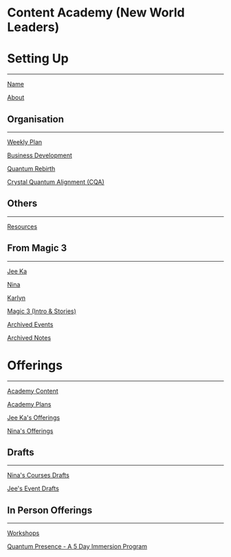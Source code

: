 # Content Academy (New World Leaders)

# Setting Up

---

[Name](Content%20Academy%20(New%20World%20Leaders)%20f1de80941dc9471fbb233eb5df77f6df/Name%2035178124b5034a1d871344d7e31b0963.md)

[About](Content%20Academy%20(New%20World%20Leaders)%20f1de80941dc9471fbb233eb5df77f6df/About%20f2d5d27a907f4d4d9055d468091e1a9e.md)

## Organisation

---

[Weekly Plan](Content%20Academy%20(New%20World%20Leaders)%20f1de80941dc9471fbb233eb5df77f6df/Business%20Development%203f334617326d4dbd8e3e6839c0764dfb/Weekly%20Plan%20b6db458204d946c2b6a643e6a8a8cbb4.md) 

[Business Development](Content%20Academy%20(New%20World%20Leaders)%20f1de80941dc9471fbb233eb5df77f6df/Business%20Development%203f334617326d4dbd8e3e6839c0764dfb.md)

[Quantum Rebirth](Content%20Academy%20(New%20World%20Leaders)%20f1de80941dc9471fbb233eb5df77f6df/Quantum%20Rebirth%20e0baebef43004732b8a3ddf5737e23fb.md)

[Crystal Quantum Alignment (CQA)](Content%20Academy%20(New%20World%20Leaders)%20f1de80941dc9471fbb233eb5df77f6df/Crystal%20Quantum%20Alignment%20(CQA)%20d8e115ae79e846b2a163d8226ed061f2.md)

## Others

---

[Resources](Content%20Academy%20(New%20World%20Leaders)%20f1de80941dc9471fbb233eb5df77f6df/Resources%20e5cf9cdbb0884e87911bc56dc9580ea3.csv)

## From Magic 3

---

[Jee Ka](Content%20Academy%20(New%20World%20Leaders)%20f1de80941dc9471fbb233eb5df77f6df/Jee%20Ka%20288b74d2ac2247a08912577feea27aec.md)

[Nina](Content%20Academy%20(New%20World%20Leaders)%20f1de80941dc9471fbb233eb5df77f6df/Nina%201524e950473e40548e0c075d3437a17d.md)

[Karlyn](Content%20Academy%20(New%20World%20Leaders)%20f1de80941dc9471fbb233eb5df77f6df/Karlyn%209ec5892f71a14573804920c78cfd182b.md)

[Magic 3 (Intro & Stories)](Content%20Academy%20(New%20World%20Leaders)%20f1de80941dc9471fbb233eb5df77f6df/Magic%203%20(Intro%20&%20Stories)%208427d6a25c8941489fb6d3bed50663e6.md)

[Archived Events](Content%20Academy%20(New%20World%20Leaders)%20f1de80941dc9471fbb233eb5df77f6df/Archived%20Events%2060c5a9dc2b4a491aaed4ee63a5748115.md)

[Archived Notes](Content%20Academy%20(New%20World%20Leaders)%20f1de80941dc9471fbb233eb5df77f6df/Archived%20Notes%20ee7dd65962134e03a184783cab3f4aed.md)

# Offerings

---

[Academy Content](Content%20Academy%20(New%20World%20Leaders)%20f1de80941dc9471fbb233eb5df77f6df/Academy%20Content%2005b527f269d54b9cb7d0663b31b6b73e.csv)

[Academy Plans](Content%20Academy%20(New%20World%20Leaders)%20f1de80941dc9471fbb233eb5df77f6df/Academy%20Plans%208a6af4d2546e4519b0aa3e8dd2a9de07.csv)

[Jee Ka's Offerings](Content%20Academy%20(New%20World%20Leaders)%20f1de80941dc9471fbb233eb5df77f6df/Jee%20Ka's%20Offerings%20899a8a06bc0f459fa023e39ff721d698.md)

[Nina's Offerings](Content%20Academy%20(New%20World%20Leaders)%20f1de80941dc9471fbb233eb5df77f6df/Nina's%20Offerings%204942abb40a754d0ead90a1bb8af25d90.md)

## Drafts

---

[Nina's Courses Drafts](Content%20Academy%20(New%20World%20Leaders)%20f1de80941dc9471fbb233eb5df77f6df/Nina's%20Courses%20Drafts%20d714efdde9d446ae9fe875c059def9fe.md)

[Jee's Event Drafts](Content%20Academy%20(New%20World%20Leaders)%20f1de80941dc9471fbb233eb5df77f6df/Jee's%20Event%20Drafts%2005583c735cdb43de953009bd78230183.csv)

## In Person Offerings

---

[Workshops](Content%20Academy%20(New%20World%20Leaders)%20f1de80941dc9471fbb233eb5df77f6df/Workshops%201fb41553948944d08b4a2c15324bdbe7.md)

[Quantum Presence - A 5 Day Immersion Program](Content%20Academy%20(New%20World%20Leaders)%20f1de80941dc9471fbb233eb5df77f6df/Quantum%20Presence%20-%20A%205%20Day%20Immersion%20Program%202acf2212944e472fb112e8acd5448438.md)